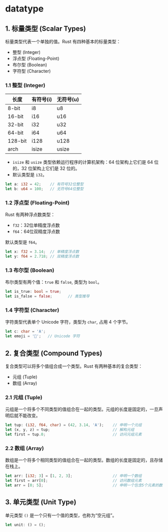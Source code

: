 # datatype

## 1. 标量类型 (Scalar Types)

标量类型代表一个单独的值。Rust 有四种基本的标量类型：

- 整型 (Integer)
- 浮点型 (Floating-Point)
- 布尔型 (Boolean)
- 字符型 (Character)

### 1.1 整型 (Integer)

| 长度    | 有符号(i) | 无符号(u) |
| ------- | --------- | --------- |
| 8-bit   | i8        | u8        |
| 16-bit  | i16       | u16       |
| 32-bit  | i32       | u32       |
| 64-bit  | i64       | u64       |
| 128-bit | i128      | u128      |
| arch    | isize     | usize     |

- `isize` 和 `usize` 类型依赖运行程序的计算机架构：64 位架构上它们是 64 位的，32 位架构上它们是 32 位的。
- 默认类型是 `i32`。

```rust
let a: i32 = 42;    // 有符号32位整型
let b: u64 = 100;   // 无符号64位整型
```

### 1.2 浮点型 (Floating-Point)

Rust 有两种浮点数类型：

- `f32`：32位单精度浮点数
- `f64`：64位双精度浮点数

默认类型是 `f64`。

```rust
let x: f32 = 3.14;  // 单精度浮点数
let y: f64 = 2.718; // 双精度浮点数
```

### 1.3 布尔型 (Boolean)

布尔类型有两个值：`true` 和 `false`, 类型为 `bool`。

```rust
let is_true: bool = true;
let is_false = false;       // 类型推导
```

### 1.4 字符型 (Character)

字符类型代表单个 Unicode 字符，类型为 `char`, 占用 4 个字节。

```rust
let c: char = 'A';
let emoji = '🦀';   // Unicode 字符
```

## 2. 复合类型 (Compound Types)

复合类型可以将多个值组合成一个类型。Rust 有两种基本的复合类型：

- 元组 (Tuple)
- 数组 (Array)

### 2.1 元组 (Tuple)

元组是一个将多个不同类型的值组合在一起的类型。元组的长度是固定的，一旦声明后就不能改变。

```rust
let tup: (i32, f64, char) = (42, 3.14, 'A');    // 申明一个元组
let (x, y, z) = tup;                            // 解构元组
let first = tup.0;                              // 访问元组元素
```

### 2.2 数组 (Array)

数组是一个将多个相同类型的值组合在一起的类型。数组的长度是固定的，且存储在栈上。

```rust
let arr: [i32; 3] = [1, 2, 3];                  // 申明一个数组
let first = arr[0];                             // 访问数组元素
let arr = [0; 5];                               // 申明一个包含5个元素的数组，每个元素的值为0
```

## 3. 单元类型 (Unit Type)

单元类型 `()` 是一个只有一个值的类型，也称为“空元组”。

```rust
let unit: () = ();
```
